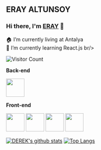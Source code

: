 <h2>ERAY ALTUNSOY</h2>

### Hi there, I'm [ERAY](https://github.com/spake2) 👋

🏠 I’m currently living at Antalya <br/>
🌱 I’m currently learning React.js br/>


![Visitor Count](https://profile-counter.glitch.me/spake2/count.svg)

**Back-end**<br>

<code><img height="50" src="https://raw.githubusercontent.com/dereknguyen269/dereknguyen269/master/images/php.svg"></code>

**Front-end**<br>

<code><img height="50" src="https://raw.githubusercontent.com/dereknguyen269/dereknguyen269/master/images/html.png"></code>
<code><img height="50" src="https://raw.githubusercontent.com/dereknguyen269/dereknguyen269/master/images/css3.png"></code>
<code><img height="50" src="https://raw.githubusercontent.com/dereknguyen269/dereknguyen269/master/images/js.png"></code>
<code><img height="50" src="https://raw.githubusercontent.com/dereknguyen269/dereknguyen269/master/images/reactjs.png"></code>


[![DEREK's github stats](https://github-readme-stats.vercel.app/api?username=spake2&show_icons=true&theme=merko)](https://github.com/spake2)
[![Top Langs](https://github-readme-stats.vercel.app/api/top-langs/?username=spake2&layout=compact&theme=merko)](https://github.com/anuraghazra/github-readme-stats)
